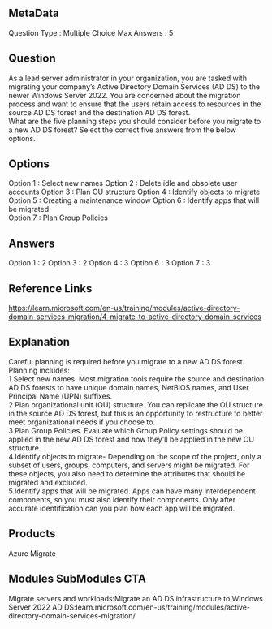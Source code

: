 ## MetaData
Question Type : Multiple Choice
Max Answers : 5
 
## Question
As a lead server administrator in your organization, you are tasked with migrating your company’s Active Directory Domain Services (AD DS) to the newer Windows Server 2022. You are concerned about the migration process and want to ensure that the users retain access to resources in the source AD DS forest and the destination AD DS forest.<br> What are the five planning steps you should consider before you migrate to a new AD DS forest? Select the correct five answers from the below options.            

## Options
Option 1 : Select new names
Option 2 : Delete idle and obsolete user accounts
Option 3 : Plan OU structure 
Option 4 : Identify objects to migrate 
Option 5 : Creating a maintenance window 
Option 6 : Identify apps that will be migrated   
Option 7 : Plan Group Policies   

## Answers
Option 1 : 2
Option 3 : 2
Option 4 : 3
Option 6 : 3
Option 7 : 3

## Reference Links
https://learn.microsoft.com/en-us/training/modules/active-directory-domain-services-migration/4-migrate-to-active-directory-domain-services 

## Explanation
Careful planning is required before you migrate to a new AD DS forest. Planning includes:<br>1.Select new names. Most migration tools require the source and destination AD DS forests to have unique domain names, NetBIOS names, and User Principal Name (UPN) suffixes.<br>2.Plan organizational unit (OU) structure. You can replicate the OU structure in the source AD DS forest, but this is an opportunity to restructure to better meet organizational needs if you choose to.<br>3.Plan Group Policies. Evaluate which Group Policy settings should be applied in the new AD DS forest and how they'll be applied in the new OU structure.<br>4.Identify objects to migrate- Depending on the scope of the project, only a subset of users, groups, computers, and servers might be migrated. For these objects, you also need to determine the attributes that should be migrated and excluded.<br>5.Identify apps that will be migrated. Apps can have many interdependent components, so you must also identify their components. Only after accurate identification can you plan how each app will be migrated.  

## Products
Azure Migrate
                
## Modules SubModules CTA
Migrate servers and workloads:Migrate an AD DS infrastructure to Windows Server 2022 AD DS:learn.microsoft.com/en-us/training/modules/active-directory-domain-services-migration/
